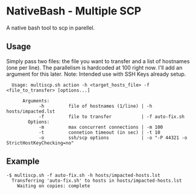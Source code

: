 NativeBash - Multiple SCP
===================
A native bash tool to scp in parellel.


Usage
-------------
Simply pass two files: the file you want to transfer and a list of hostnames (one per line). The parallelism is hardcoded at 100 right now. I'll add an argument for this later.
Note: Intended use with SSH Keys already setup.

```
  Usage: multiscp.sh action -h <target_hosts_file> -f <file_to_transfer> [options...]

      Arguments:
	        -h         file of hostnames (1/line) | -h hosts/impacted.lst
	        -f         file to transfer           | -f auto-fix.sh
        Options:
	        -m         max concurrent connections | -m 100
	        -t         connetion timeout (in sec) | -t 10
	        -o         ssh/scp options            | -o "-P 44321 -o StrictHostKeyChecking=no"

```

Example
-------------
```
-$ multiscp.sh -f auto-fix.sh -h hosts/impacted-hosts.lst
  Transferring 'auto-fix.sh' to hosts in hosts/impacted-hosts.lst
    Waiting on copies: complete
```
